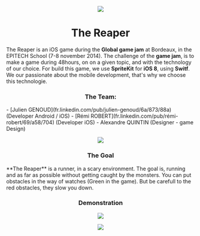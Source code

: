 <p align="center">
  <img src ="https://raw.githubusercontent.com/JulienGenoud/TheReaper/master/Ressources/player.gif"/>
</p>
<h1 align="center">The Reaper</h1>

The Reaper is an iOS game during the **Global game jam** at Bordeaux, in the EPITECH School (7-8 november 2014).
The challenge of the **game jam**, is to make a game during 48hours, on on a given topic, and with the technology of our choice. For build this game, we use **SpriteKit** for **iOS 8**, using **Switf**. We our passionate about the mobile development, that's why we choose this technologie.

<h3 align="center">The Team:</h3>
- [Julien GENOUD](fr.linkedin.com/pub/julien-genoud/6a/873/88a) (Developer Android / iOS)
- [Rémi ROBERT](fr.linkedin.com/pub/rémi-robert/69/a58/704) (Developer iOS)
- Alexandre QUINTIN (Designer - game Design)

<p align="center">
  <img src ="https://raw.githubusercontent.com/JulienGenoud/TheReaper/master/Ressources/monster1.gif"/>
</p>

<h3 align="center">The Goal</h3>
**The Reaper** is a runner, in a scary environment. The goal is, running and as far as possible without getting caught by the monsters. You can put obstacles in the way of watches (Green in the game). But be carefull to the red obstacles, they slow you down.

<h3 align="center">Demonstration</h3>
<p align="center">
  <img src ="https://raw.githubusercontent.com/JulienGenoud/TheReaper/master/Ressources/record1.gif"/>
</p>

<p align="center">
  <img src ="https://raw.githubusercontent.com/JulienGenoud/TheReaper/master/Ressources/monster.png"/>
</p>
